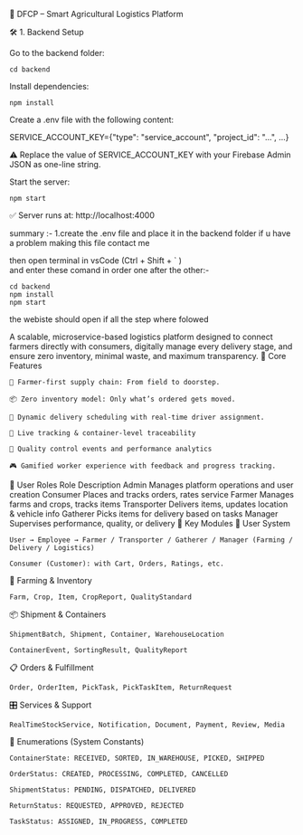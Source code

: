 🌾 DFCP – Smart Agricultural Logistics Platform

🛠 1. Backend Setup

Go to the backend folder:

    cd backend

Install dependencies:

    npm install

Create a .env file with the following content:

SERVICE_ACCOUNT_KEY={"type": "service_account", "project_id": "...", ...}

⚠️ Replace the value of SERVICE_ACCOUNT_KEY with your Firebase Admin JSON as one-line string.

Start the server:

    npm start

✅ Server runs at: http://localhost:4000

summary :-
1.create the .env file and place it in the backend folder
if u have a problem making this file contact me

then open terminal in vsCode (Ctrl + Shift + ` )  
and enter these comand in order one after the other:-

    cd backend
    npm install
    npm start

the webiste should open if all the step where folowed

A scalable, microservice-based logistics platform designed to connect farmers directly with consumers, digitally manage every delivery stage, and ensure zero inventory, minimal waste, and maximum transparency.
🧠 Core Features

    🧺 Farmer-first supply chain: From field to doorstep.

    📦 Zero inventory model: Only what’s ordered gets moved.

    🚚 Dynamic delivery scheduling with real-time driver assignment.

    📍 Live tracking & container-level traceability

    🧪 Quality control events and performance analytics

    🎮 Gamified worker experience with feedback and progress tracking.

👥 User Roles
Role Description
Admin Manages platform operations and user creation
Consumer Places and tracks orders, rates service
Farmer Manages farms and crops, tracks items
Transporter Delivers items, updates location & vehicle info
Gatherer Picks items for delivery based on tasks
Manager Supervises performance, quality, or delivery
🧩 Key Modules
🚜 User System

    User → Employee → Farmer / Transporter / Gatherer / Manager (Farming / Delivery / Logistics)

    Consumer (Customer): with Cart, Orders, Ratings, etc.

🌱 Farming & Inventory

    Farm, Crop, Item, CropReport, QualityStandard

📦 Shipment & Containers

    ShipmentBatch, Shipment, Container, WarehouseLocation

    ContainerEvent, SortingResult, QualityReport

📋 Orders & Fulfillment

    Order, OrderItem, PickTask, PickTaskItem, ReturnRequest

🎛 Services & Support

    RealTimeStockService, Notification, Document, Payment, Review, Media

🔐 Enumerations (System Constants)

    ContainerState: RECEIVED, SORTED, IN_WAREHOUSE, PICKED, SHIPPED

    OrderStatus: CREATED, PROCESSING, COMPLETED, CANCELLED

    ShipmentStatus: PENDING, DISPATCHED, DELIVERED

    ReturnStatus: REQUESTED, APPROVED, REJECTED

    TaskStatus: ASSIGNED, IN_PROGRESS, COMPLETED
